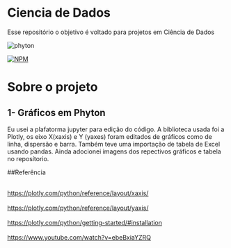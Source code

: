# Ciencia de Dados
Esse repositório o objetivo é voltado para projetos em Ciência de Dados 


<img aligh= "center" alt="phyton" src="https://img.shields.io/badge/Python-14354C?style=for-the-badge&logo=python&logoColor=white"/>

[![NPM](https://img.shields.io/npm/l/react)](https://github.com/devsuperior/sds1-wmazoni/blob/master/LICENSE) 

# Sobre o projeto

## 1- Gráficos em Phyton
Eu usei a plafatorma jupyter para edição do código. A biblioteca usada foi a Plotly, os eixo  X(xaxis)  e Y (yaxes) foram editados de gráficos como de linha, dispersão e barra. 
Também teve uma importação de tabela de Excel usando pandas. Ainda adocionei imagens dos repectivos gráficos e tabela no reposítorio.

##Referência


<br> https://plotly.com/python/reference/layout/xaxis/ </br>
<br> https://plotly.com/python/reference/layout/yaxis/ </br>
<br> https://plotly.com/python/getting-started/#installation </br>
<br> https://www.youtube.com/watch?v=ebeBxiaYZRQ </br>
